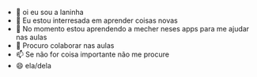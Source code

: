 - 👋 oi eu sou a laninha
- 👀 Eu estou interresada em aprender coisas novas
- 🌱 No momento estou aprendendo a mecher neses apps para me ajudar nas aulas
- 💞️ Procuro colaborar nas aulas
- 📫 Se não for coisa importante não me procure
- 😄  ela/dela


<!---
laninha6/laninha6 is a ✨ special ✨ repository because its `README.md` (this file) appears on your GitHub profile.
You can click the Preview link to take a look at your changes.
--->
